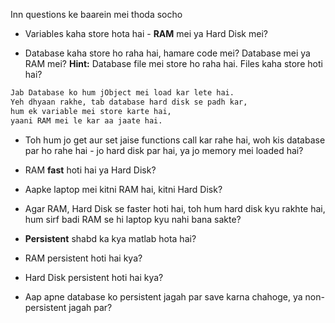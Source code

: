 Inn questions ke baarein mei thoda socho

- Variables kaha store hota hai - **RAM** mei ya Hard Disk mei?

- Database kaha store ho raha hai, hamare code mei? Database mei ya RAM mei?
**Hint:**
Database file mei store ho raha hai. Files kaha store hoti hai?

```markdown
Jab Database ko hum jObject mei load kar lete hai.
Yeh dhyaan rakhe, tab database hard disk se padh kar,
hum ek variable mei store karte hai,
yaani RAM mei le kar aa jaate hai.
```

- Toh hum jo get aur set jaise functions call kar rahe hai, woh kis database par ho rahe hai - jo hard disk par hai, ya jo memory mei loaded hai?

- RAM **fast** hoti hai ya Hard Disk?

- Aapke laptop mei kitni RAM hai, kitni Hard Disk?

- Agar RAM, Hard Disk se faster hoti hai, toh hum hard disk kyu rakhte hai, hum sirf badi RAM se hi laptop kyu nahi bana sakte?

- **Persistent** shabd ka kya matlab hota hai?

- RAM persistent hoti hai kya?

- Hard Disk persistent hoti hai kya?

- Aap apne database ko persistent jagah par save karna chahoge, ya non-persistent jagah par?